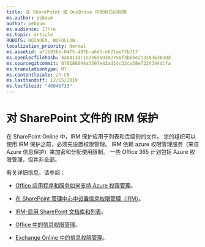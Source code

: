 ```yaml
---
title: 在 SharePoint 或 OneDrive 中限制访问权限
ms.author: pebaum
author: pebaum
ms.audience: ITPro
ms.topic: article
ROBOTS: NOINDEX, NOFOLLOW
localization_priority: Normal
ms.assetid: af1b936b-0475-497b-a6d3-e671aef7b717
ms.openlocfilehash: 4a04134c1e2e6569302756f3b6be213283638a0d
ms.sourcegitcommit: 0f0186044a3597e42ad14c32ca58e7224344dcfa
ms.translationtype: MT
ms.contentlocale: zh-CN
ms.lasthandoff: 12/15/2019
ms.locfileid: "40046733"
---
```

# <a name="irm-protection-to-sharepoint-files"></a>对 SharePoint 文件的 IRM 保护


在 SharePoint Online 中，IRM 保护应用于列表和库级别的文件。 您的组织可以使用 IRM 保护之前，必须先设置权限管理。 IRM 依赖 azure 权限管理服务（来自 Azure 信息保护）来加密和分配使用限制。 一些 Office 365 计划包括 Azure 权限管理，但并非全部。 

有关详细信息，请参阅：

- [Office 应用程序和服务如何支持 Azure 权限管理](https://docs.microsoft.com/azure/information-protection/understand-explore/office-apps-services-support)。

- [在 SharePoint 管理中心中设置信息权限管理（IRM）](https://docs.microsoft.com/office365/securitycompliance/set-up-irm-in-sp-admin-center)。

- [IRM-启用 SharePoint 文档库和列表](https://docs.microsoft.com/office365/securitycompliance/set-up-irm-in-sp-admin-center#irm-enable-sharepoint-document-libraries-and-lists)。

- [Office 中的信息权限管理](https://support.office.com/Article/Information-Rights-Management-in-Office-c7a70797-6b1e-493f-acf7-92a39b85e30c)。

- [Exchange Online 中的信息权限管理](https://docs.microsoft.com/office365/SecurityCompliance/information-rights-management-in-exchange-online)。


